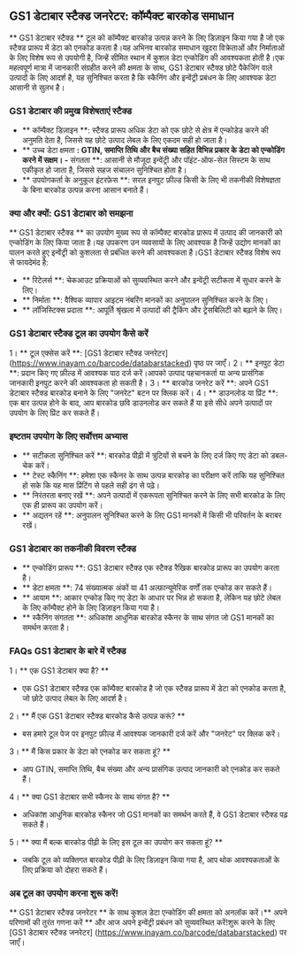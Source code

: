 ## GS1 डेटाबार स्टैक्ड जनरेटर: कॉम्पैक्ट बारकोड समाधान

** GS1 डेटाबार स्टैक्ड ** टूल को कॉम्पैक्ट बारकोड उत्पन्न करने के लिए डिज़ाइन किया गया है जो एक स्टैक्ड प्रारूप में डेटा को एनकोड करता है।यह अभिनव बारकोड समाधान खुदरा विक्रेताओं और निर्माताओं के लिए विशेष रूप से उपयोगी है, जिन्हें सीमित स्थान में कुशल डेटा एन्कोडिंग की आवश्यकता होती है।एक महत्वपूर्ण मात्रा में जानकारी संग्रहीत करने की क्षमता के साथ, GS1 डेटाबार स्टैक्ड छोटे पैकेजिंग वाले उत्पादों के लिए आदर्श है, यह सुनिश्चित करता है कि स्कैनिंग और इन्वेंट्री प्रबंधन के लिए आवश्यक डेटा आसानी से सुलभ है।

### GS1 डेटाबार की प्रमुख विशेषताएं स्टैक्ड

- ** कॉम्पैक्ट डिज़ाइन **: स्टैक्ड प्रारूप अधिक डेटा को एक छोटे से क्षेत्र में एन्कोडेड करने की अनुमति देता है, जिससे यह छोटे उत्पाद लेबल के लिए एकदम सही हो जाता है।
- ** उच्च डेटा क्षमता **: GTIN, समाप्ति तिथि और बैच संख्या सहित विभिन्न प्रकार के डेटा को एन्कोडिंग करने में सक्षम।
-** संगतता **: आसानी से मौजूदा इन्वेंट्री और पॉइंट-ऑफ-सेल सिस्टम के साथ एकीकृत हो जाता है, जिससे सहज संचालन सुनिश्चित होता है।
- ** उपयोगकर्ता के अनुकूल इंटरफ़ेस **: सरल इनपुट फ़ील्ड किसी के लिए भी तकनीकी विशेषज्ञता के बिना बारकोड उत्पन्न करना आसान बनाते हैं।

### क्या और क्यों: GS1 डेटाबार को समझना

** GS1 डेटाबार स्टैक्ड ** का उपयोग मुख्य रूप से कॉम्पैक्ट बारकोड प्रारूप में उत्पाद की जानकारी को एन्कोडिंग के लिए किया जाता है।यह उपकरण उन व्यवसायों के लिए आवश्यक है जिन्हें उद्योग मानकों का पालन करते हुए इन्वेंट्री को कुशलता से प्रबंधित करने की आवश्यकता है।GS1 डेटाबार स्टैक्ड विशेष रूप से फायदेमंद है:

- ** रिटेलर्स **: चेकआउट प्रक्रियाओं को सुव्यवस्थित करने और इन्वेंट्री सटीकता में सुधार करने के लिए।
- ** निर्माता **: वैश्विक व्यापार आइटम नंबरिंग मानकों का अनुपालन सुनिश्चित करने के लिए।
- ** लॉजिस्टिक्स प्रदाता **: आपूर्ति श्रृंखला में उत्पादों की ट्रैकिंग और ट्रेसबिलिटी को बढ़ाने के लिए।

### GS1 डेटाबार स्टैक्ड टूल का उपयोग कैसे करें

1। ** टूल एक्सेस करें **: [GS1 डेटाबार स्टैक्ड जनरेटर] (https://www.inayam.co/barcode/databarstacked) पृष्ठ पर जाएँ।
2। ** इनपुट डेटा **: प्रदान किए गए फ़ील्ड में आवश्यक पाठ दर्ज करें।आपको उत्पाद पहचानकर्ता या अन्य प्रासंगिक जानकारी इनपुट करने की आवश्यकता हो सकती है।
3। ** बारकोड जनरेट करें **: अपने GS1 डेटाबार स्टैक्ड बारकोड बनाने के लिए "जनरेट" बटन पर क्लिक करें।
4। ** डाउनलोड या प्रिंट **: एक बार उत्पन्न होने के बाद, आप बारकोड छवि डाउनलोड कर सकते हैं या इसे सीधे अपने उत्पादों पर उपयोग के लिए प्रिंट कर सकते हैं।

### इष्टतम उपयोग के लिए सर्वोत्तम अभ्यास

- ** सटीकता सुनिश्चित करें **: बारकोड पीढ़ी में त्रुटियों से बचने के लिए दर्ज किए गए डेटा को डबल-चेक करें।
- ** टेस्ट स्कैनिंग **: हमेशा एक स्कैनर के साथ उत्पन्न बारकोड का परीक्षण करें ताकि यह सुनिश्चित हो सके कि यह मास प्रिंटिंग से पहले सही ढंग से पढ़े।
- ** निरंतरता बनाए रखें **: अपने उत्पादों में एकरूपता सुनिश्चित करने के लिए सभी बारकोड के लिए एक ही प्रारूप का उपयोग करें।
- ** अद्यतन रहें **: अनुपालन सुनिश्चित करने के लिए GS1 मानकों में किसी भी परिवर्तन के बराबर रखें।

### GS1 डेटाबार का तकनीकी विवरण स्टैक्ड

- ** एन्कोडिंग प्रारूप **: GS1 डेटाबार स्टैक्ड एक स्टैक्ड रैखिक बारकोड प्रारूप का उपयोग करता है।
- ** डेटा क्षमता **: 74 संख्यात्मक अंकों या 41 अल्फ़ान्यूमेरिक वर्णों तक एन्कोड कर सकते हैं।
- ** आयाम **: आकार एन्कोड किए गए डेटा के आधार पर भिन्न हो सकता है, लेकिन यह छोटे लेबल के लिए कॉम्पैक्ट होने के लिए डिज़ाइन किया गया है।
- ** स्कैनिंग संगतता **: अधिकांश आधुनिक बारकोड स्कैनर के साथ संगत जो GS1 मानकों का समर्थन करता है।

### FAQs GS1 डेटाबार के बारे में स्टैक्ड

1। ** एक GS1 डेटाबार क्या है? **
- एक GS1 डेटाबार स्टैक्ड एक कॉम्पैक्ट बारकोड है जो एक स्टैक्ड प्रारूप में डेटा को एनकोड करता है, जो छोटे उत्पाद लेबल के लिए आदर्श है।

2। ** मैं एक GS1 डेटाबार स्टैक्ड बारकोड कैसे उत्पन्न करूं? **
- बस हमारे टूल पेज पर इनपुट फ़ील्ड में आवश्यक जानकारी दर्ज करें और "जनरेट" पर क्लिक करें।

3। ** मैं किस प्रकार के डेटा को एनकोड कर सकता हूं? **
- आप GTIN, समाप्ति तिथि, बैच संख्या और अन्य प्रासंगिक उत्पाद जानकारी को एनकोड कर सकते हैं।

4। ** क्या GS1 डेटाबार सभी स्कैनर के साथ संगत है? **
- अधिकांश आधुनिक बारकोड स्कैनर जो GS1 मानकों का समर्थन करते हैं, वे GS1 डेटाबार स्टैक्ड पढ़ सकते हैं।

5। ** क्या मैं बल्क बारकोड पीढ़ी के लिए इस टूल का उपयोग कर सकता हूं? **
- जबकि टूल को व्यक्तिगत बारकोड पीढ़ी के लिए डिज़ाइन किया गया है, आप थोक आवश्यकताओं के लिए प्रक्रिया को दोहरा सकते हैं।

### अब टूल का उपयोग करना शुरू करें!

** GS1 डेटाबार स्टैक्ड जनरेटर ** के साथ कुशल डेटा एन्कोडिंग की क्षमता को अनलॉक करें।** अपने परिणामों की तुरंत गणना करें ** और आज अपने इन्वेंट्री प्रबंधन को सुव्यवस्थित करें!शुरू करने के लिए [GS1 डेटाबार स्टैक्ड जनरेटर] (https://www.inayam.co/barcode/databarstacked) पर जाएँ।